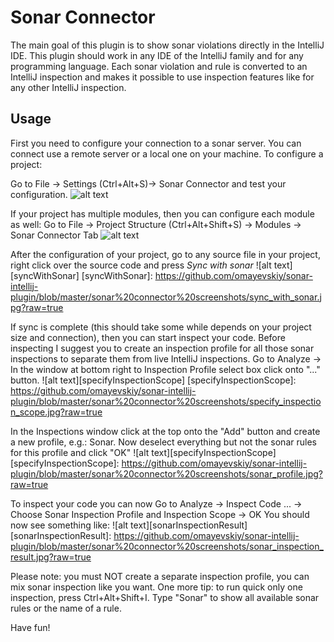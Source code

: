 Sonar Connector
=====================

The main goal of this plugin is to show sonar violations directly in the IntelliJ IDE. 
This plugin should work in any IDE of the IntelliJ family and for any programming language.
Each sonar violation and rule is converted to an IntelliJ inspection 
and makes it possible to use inspection features like for any other IntelliJ inspection.

Usage
--------------------

First you need to configure your connection to a sonar server. You can connect use a remote server or a local one on your machine.
To configure a project:

Go to File -> Settings (Ctrl+Alt+S)-> Sonar Connector
and test your configuration. 
![alt text][projectConfiguration]

[projectConfiguration]: http://plugins.jetbrains.com/files/7238/screenshot_14229.png "Example project configuration"

If your project has multiple modules, then you can configure each module as well:
Go to File -> Project Structure (Ctrl+Alt+Shift+S)
-> Modules -> Sonar Connector Tab
![alt text][moduleConfiguration]

[moduleConfiguration]: http://plugins.jetbrains.com/files/7238/screenshot_14228.png "Example module configuration"

After the configuration of your project, go to any source file in your project, right click over the source code and press *Sync with sonar*
![alt text][syncWithSonar]
[syncWithSonar]: https://github.com/omayevskiy/sonar-intellij-plugin/blob/master/sonar%20connector%20screenshots/sync_with_sonar.jpg?raw=true

If sync is complete (this should take some while depends on your project size and connection), then you can start inspect your code.
Before inspecting I suggest you to create an inspection profile for all those sonar inspections to separate them from live IntelliJ inspections.
Go to Analyze -> In the window at bottom right to Inspection Profile select box click onto "..." button.
![alt text][specifyInspectionScope]
[specifyInspectionScope]: https://github.com/omayevskiy/sonar-intellij-plugin/blob/master/sonar%20connector%20screenshots/specify_inspection_scope.jpg?raw=true

In the Inspections window click at the top onto the "Add" button and create a new profile, e.g.: Sonar.
Now deselect everything but not the sonar rules for this profile and click "OK"
![alt text][specifyInspectionScope]
[specifyInspectionScope]: https://github.com/omayevskiy/sonar-intellij-plugin/blob/master/sonar%20connector%20screenshots/sonar_profile.jpg?raw=true

To inspect your code you can now
Go to Analyze -> Inspect Code ... -> Choose Sonar Inspection Profile and Inspection Scope -> OK
You should now see something like:
![alt text][sonarInspectionResult]
[sonarInspectionResult]: https://github.com/omayevskiy/sonar-intellij-plugin/blob/master/sonar%20connector%20screenshots/sonar_inspection_result.jpg?raw=true

Please note: you must NOT create a separate inspection profile, you can mix sonar inspection like you want.
One more tip: to run quick only one inspection, press Ctrl+Alt+Shift+I. Type "Sonar" to show all available sonar rules or the name of a rule.

Have fun!
